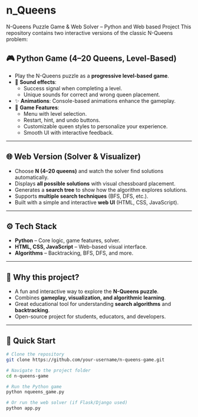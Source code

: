 # n_Queens
N-Queens Puzzle Game &amp; Web Solver – Python  and Web based Project  This repository contains two interactive versions of the classic N-Queens problem:


## 🎮 Python Game (4–20 Queens, Level-Based)  

- Play the N-Queens puzzle as a **progressive level-based game**.  
- 🎵 **Sound effects**:  
  - Success signal when completing a level.  
  - Unique sounds for correct and wrong queen placement.  
- ✨ **Animations**: Console-based animations enhance the gameplay.  
- 🧩 **Game Features**:  
  - Menu with level selection.  
  - Restart, hint, and undo buttons.  
  - Customizable queen styles to personalize your experience.  
  - Smooth UI with interactive feedback.  

---

## 🌐 Web Version (Solver & Visualizer)  

- Choose **N (4–20 queens)** and watch the solver find solutions automatically.  
- Displays **all possible solutions** with visual chessboard placement.  
- Generates a **search tree** to show how the algorithm explores solutions.  
- Supports **multiple search techniques** (BFS, DFS, etc.).  
- Built with a simple and interactive **web UI** (HTML, CSS, JavaScript).  

---

## ⚙️ Tech Stack  

- **Python** – Core logic, game features, solver.  
- **HTML, CSS, JavaScript** – Web-based visual interface.  
- **Algorithms** – Backtracking, BFS, DFS, and more.  

---

## 🎯 Why this project?  

- A fun and interactive way to explore the **N-Queens puzzle**.  
- Combines **gameplay, visualization, and algorithmic learning**.  
- Great educational tool for understanding **search algorithms** and **backtracking**.  
- Open-source project for students, educators, and developers.  

---

## 🚀 Quick Start  

```bash
# Clone the repository
git clone https://github.com/your-username/n-queens-game.git

# Navigate to the project folder
cd n-queens-game

# Run the Python game
python nqueens_game.py

# Or run the web solver (if Flask/Django used)
python app.py

